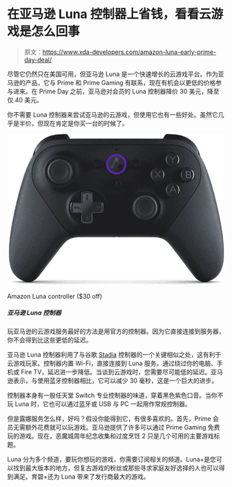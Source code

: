# 在亚马逊 Luna 控制器上省钱，看看云游戏是怎么回事

> 原文：<https://www.xda-developers.com/amazon-luna-early-prime-day-deal/>

尽管它仍然只在美国可用，但亚马逊 Luna 是一个快速增长的云游戏平台。作为亚马逊的产品，它与 Prime 和 Prime Gaming 有联系，现在有机会以更低的价格参与进来。在 Prime Day 之前，亚马逊对会员的 Luna 控制器降价 30 美元，降至仅 40 美元。

你不需要 Luna 控制器来尝试亚马逊的云游戏，但使用它也有一些好处。虽然它几乎是半价，但现在肯定是你买一台的时候了。

 <picture>![The best way to play Amazon's cloud gaming service is with the official controller. As it connects directly to the servers, you won't get lower latency than with one of these. ](img/ece132106bd8d467b71b85ae029c3c8f.png)</picture> 

Amazon Luna controller ($30 off)

##### 亚马逊 Luna 控制器

玩亚马逊的云游戏服务最好的方法是用官方的控制器。因为它直接连接到服务器，你不会得到比这些更低的延迟。

亚马逊 Luna 控制器利用了与谷歌 [Stadia](https://www.xda-developers.com/stadia-appreciation-editorial/) 控制器的一个关键相似之处，这有利于云游戏玩家。控制器内置 Wi-Fi，直接连接到 Luna 服务。通过绕过你的电脑、手机或 Fire TV，延迟进一步降低。当谈到云游戏时，您需要尽可能低的延迟。亚马逊表示，与使用蓝牙控制器相比，它可以减少 30 毫秒，这是一个巨大的进步。

控制器本身有一股任天堂 Switch 专业控制器的味道，穿着黑色紫色口音。当你不玩 Luna 时，它也可以通过蓝牙或 USB 与 PC 一起用作常规控制器。

但是露娜服务怎么样，好吗？假设你能得到它，有很多喜欢的。首先，Prime 会员无需额外花费就可以玩游戏。亚马逊提供了许多可以通过 Prime Gaming 免费玩的游戏。现在，恶魔城周年纪念收集和过度烹饪 2 只是几个可用的主要游戏标题。

Luna 分为多个频道，要玩你想玩的游戏，你需要订阅相关的频道。Luna+是您可以找到最大版本的地方，但复古游戏的粉丝或那些寻求家庭友好选择的人也可以得到满足。育碧+还为 Luna 带来了发行商最大的游戏。